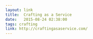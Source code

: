 ```yaml
---
layout: link
title:  Crafting as a Service
date:   2015-08-24 02:38:00
tags: crafting
link: http://craftingasaservice.com/
---
```

